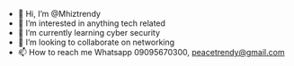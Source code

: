 - 👋 Hi, I’m @Mhiztrendy
- 👀 I’m interested in anything tech related 
- 🌱 I’m currently learning cyber security 
- 💞️ I’m looking to collaborate on networking 
- 📫 How to reach me Whatsapp 09095670300, peacetrendy@gmail.com

<!---
Mhiztrendy/Mhiztrendy is a ✨ special ✨ repository because its `README.md` (this file) appears on your GitHub profile.
You can click the Preview link to take a look at your changes.
--->
